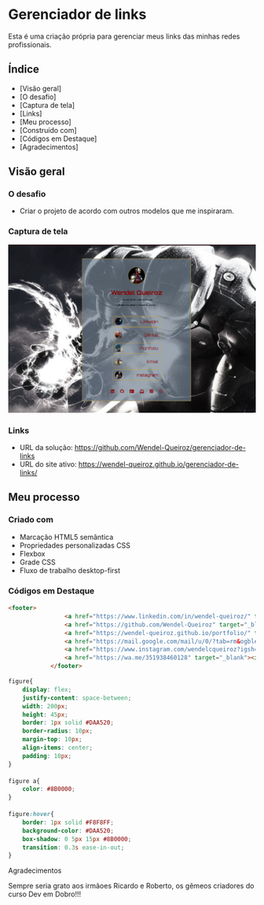 # Gerenciador de links

Esta é uma criação própria para gerenciar meus links das minhas redes profissionais.

## Índice

- [Visão geral]
- [O desafio]
- [Captura de tela]
- [Links]
- [Meu processo]
- [Construído com]
- [Códigos em Destaque]
- [Agradecimentos]

## Visão geral

### O desafio

- Criar o projeto de acordo com outros modelos que me inspiraram.

### Captura de tela

<img src=./src/desing/desktop.png>

### Links

- URL da solução: https://github.com/Wendel-Queiroz/gerenciador-de-links
- URL do site ativo: https://wendel-queiroz.github.io/gerenciador-de-links/

## Meu processo

### Criado com

- Marcação HTML5 semântica
- Propriedades personalizadas CSS
- Flexbox
- Grade CSS
- Fluxo de trabalho desktop-first

### Códigos em Destaque

```html
<footer>
                <a href="https://www.linkedin.com/in/wendel-queiroz/" target="_blank"><i class="fa-brands fa-linkedin"></i></a>
                <a href="https://github.com/Wendel-Queiroz" target="_blank"><i class="fa-brands fa-github"></i></a>
                <a href="https://wendel-queiroz.github.io/portfolio/" target="_blank"><i class="fa-solid fa-address-card"></i></a>
                <a href="https://mail.google.com/mail/u/0/?tab=rm&ogbl#inbox" target="_blank"><i class="fa-solid fa-envelope-open-text"></i></a>
                <a href="https://www.instagram.com/wendelcqueiroz?igsh=OWxmbnB4MGZmYzQ0" target="_blank"><i class="fa-brands fa-square-instagram"></i></a>
                <a href="https://wa.me/351938460128" target="_blank"><i class="fa-brands fa-whatsapp"></i></a>
            </footer>
```
```css
figure{
    display: flex;
    justify-content: space-between;
    width: 200px;
    height: 45px;
    border: 1px solid #DAA520;
    border-radius: 10px;
    margin-top: 10px;
    align-items: center;
    padding: 10px;
}

figure a{
    color: #8B0000;
}

figure:hover{
    border: 1px solid #F8F8FF;
    background-color: #DAA520;
    box-shadow: 0 5px 15px #8B0000;
    transition: 0.3s ease-in-out;
}
```

Agradecimentos

Sempre seria grato aos irmãoes Ricardo e Roberto, os gêmeos criadores do curso Dev em Dobro!!!